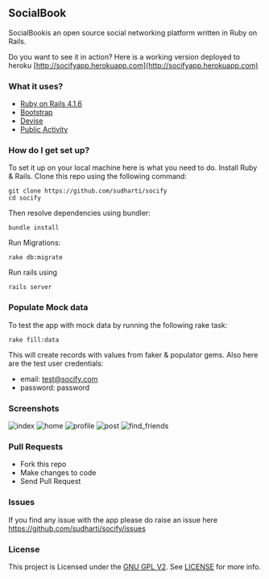 ## SocialBook

SocialBookis an open source social networking platform written in Ruby on Rails. 

Do you want to see it in action? Here is a working version deployed to heroku [http://socifyapp.herokuapp.com](http://socifyapp.herokuapp.com)

### What it uses?

* [Ruby on Rails 4.1.6](https://github.com/rails/rails) 
* [Bootstrap](https://github.com/twbs/bootstrap-sass)
* [Devise](https://github.com/plataformatec/devise)
* [Public Activity](https://github.com/chaps-io/public_activity)


### How do I get set up?

To set it up on your local machine here is what you need to do. Install Ruby & Rails. Clone this repo using the following command:
  
```
git clone https://github.com/sudharti/socify
cd socify
```
Then resolve dependencies using bundler:

```
bundle install
```

Run Migrations:

```
rake db:migrate
```

Run rails using

```
rails server
```

### Populate Mock data
To test the app with mock data by running the following rake task:

```
rake fill:data
```

This will create records with values from faker & populator gems. Also here are the test user credentials:

* email: test@socify.com
* password: password

### Screenshots
![index](https://cloud.githubusercontent.com/assets/1825853/8845551/daa4d51c-30e5-11e5-8d65-171a06fa31e2.png)
![home](https://cloud.githubusercontent.com/assets/1825853/8845431/b5a5de74-30e4-11e5-8a80-00ebc59c2804.png)
![profile](https://cloud.githubusercontent.com/assets/1825853/8845432/b5a61718-30e4-11e5-8b1f-ecd401404c31.png)
![post](https://cloud.githubusercontent.com/assets/1825853/8845433/b5a5fe86-30e4-11e5-9ebf-312e00153768.png)
![find_friends](https://cloud.githubusercontent.com/assets/1825853/8845434/b5a657d2-30e4-11e5-807d-1045e754b02d.png)


### Pull Requests

* Fork this repo 
* Make changes to code
* Send Pull Request

### Issues
If you find any issue with the app please do raise an issue here https://github.com/sudharti/socify/issues

### License
This project is Licensed under the [GNU GPL V2](https://www.gnu.org/licenses/old-licenses/gpl-2.0.en.html). See  [LICENSE](https://github.com/sudharti/socify/blob/master/LICENSE) for more info.
